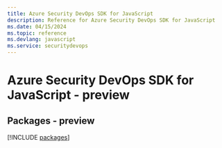 ```yaml
---
title: Azure Security DevOps SDK for JavaScript
description: Reference for Azure Security DevOps SDK for JavaScript
ms.date: 04/15/2024
ms.topic: reference
ms.devlang: javascript
ms.service: securitydevops
---
```

# Azure Security DevOps SDK for JavaScript - preview
## Packages - preview
[!INCLUDE [packages](security-devops-index.md)]